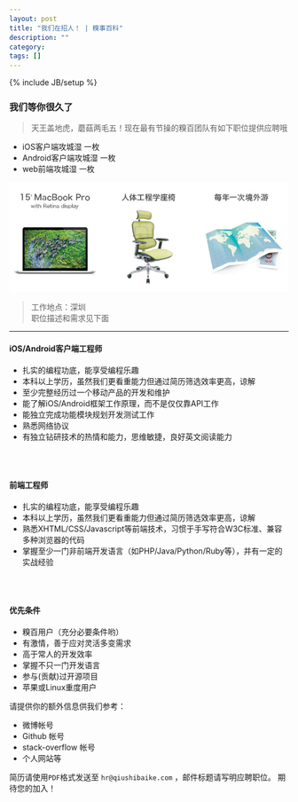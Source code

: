 ```yaml
---
layout: post
title: "我们在招人！ | 糗事百科"
description: ""
category: 
tags: []
---
```

{% include JB/setup %}


### 我们等你很久了

> 天王盖地虎，蘑菇两毛五！现在最有节操的糗百团队有如下职位提供应聘哦  
  
* iOS客户端攻城湿 一枚
* Android客户端攻城湿 一枚
* web前端攻城湿 一枚

![装备](/assets/qb_equipments.jpg)

> 工作地点：深圳  
> 职位描述和需求见下面 

------------------

#### iOS/Android客户端工程师

* 扎实的编程功底，能享受编程乐趣   
* 本科以上学历，虽然我们更看重能力但通过简历筛选效率更高，谅解    
* 至少完整经历过一个移动产品的开发和维护   
* 能了解iOS/Android框架工作原理，而不是仅仅靠API工作   
* 能独立完成功能模块规划开发测试工作   
* 熟悉网络协议   
* 有独立钻研技术的热情和能力，思维敏捷，良好英文阅读能力   

<br /><br />

#### 前端工程师

* 扎实的编程功底，能享受编程乐趣  
* 本科以上学历，虽然我们更看重能力但通过简历筛选效率更高，谅解  
* 熟悉XHTML/CSS/Javascript等前端技术，习惯于手写符合W3C标准、兼容多种浏览器的代码  
* 掌握至少一门非前端开发语言（如PHP/Java/Python/Ruby等），并有一定的实战经验  

<br /><br />  
  


#### 优先条件

* 糗百用户（充分必要条件哟）
* 有激情，善于应对灵活多变需求   
* 高于常人的开发效率   
* 掌握不只一门开发语言   
* 参与(贡献)过开源项目      
* 苹果或Linux重度用户



请提供你的额外信息供我们参考： 

* 微博帐号   
* Github 帐号   
* stack-overflow 帐号   
* 个人网站等   

简历请使用`PDF`格式发送至 `hr@qiushibaike.com` ，邮件标题请写明应聘职位。 期待您的加入！